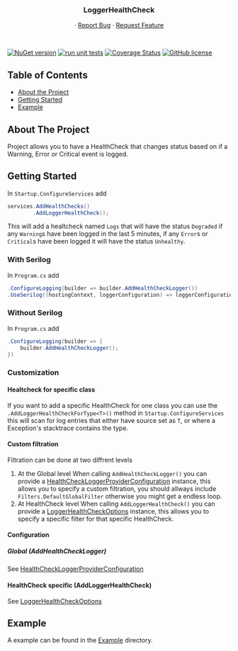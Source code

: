 <p align="center">

  <h3 align="center">LoggerHealthCheck</h3>

  <p align="center">
    ·
    <a href="https://github.com/AnderssonPeter/LoggerHealthCheck/issues">Report Bug</a>
    ·
    <a href="https://github.com/AnderssonPeter/LoggerHealthCheck/issues">Request Feature</a>
  </p>
</p>
<br />

[![NuGet version](https://badge.fury.io/nu/LoggerHealthCheck.svg)](https://badge.fury.io/nu/LoggerHealthCheck)
[![run unit tests](https://github.com/AnderssonPeter/LoggerHealthCheck/workflows/run%20unit%20tests/badge.svg)](https://github.com/AnderssonPeter/LoggerHealthCheck/actions?query=workflow%3A%22run+unit+tests%22)
[![Coverage Status](https://coveralls.io/repos/github/AnderssonPeter/LoggerHealthCheck/badge.svg)](https://coveralls.io/github/AnderssonPeter/LoggerHealthCheck)
[![GitHub license](https://img.shields.io/badge/license-Apache%202-blue.svg)](https://raw.githubusercontent.com/AnderssonPeter/LoggerHealthCheck/master/LICENSE)

## Table of Contents
* [About the Project](#about-the-project)
* [Getting Started](#getting-started)
* [Example](#example)

## About The Project
Project allows you to have a HealthCheck that changes status based on if a Warning, Error or Critical event is logged.

## Getting Started

In `Startup.ConfigureServices` add
```c#
services.AddHealthChecks()
        .AddLoggerHealthCheck();
```
This will add a healtcheck named `Logs` that will have the status `Degraded` if any `Warning`s have been logged in the last 5 minutes, if any `Error`s or `Critical`s have been logged it will have the status `Unhealthy`.

### With Serilog
In `Program.cs` add
```c#
.ConfigureLogging(builder => builder.AddHealthCheckLogger())
.UseSerilog((hostingContext, loggerConfiguration) => loggerConfiguration.ReadFrom.Configuration(hostingContext.Configuration), writeToProviders: true)
```

### Without Serilog
In `Program.cs` add
```c#
.ConfigureLogging(builder => {
    builder.AddHealthCheckLogger();
})
```

### Customization

#### Healtcheck for specific class
If you want to add a specific HealthCheck for one class you can use the `.AddLoggerHealthCheckForType<T>()` method in `Startup.ConfigureServices` this will scan for log entries that either have source set as `T`, or where a Exception's stacktrace contains the type.

#### Custom filtration
Filtration can be done at two diffrent levels
1. At the Global level
When calling `AddHealthCheckLogger()` you can provide a [HealthCheckLoggerProviderConfiguration](LoggerHealthCheck/HealthCheckLoggerProviderConfiguration.cs) instance, this allows you to specify a custom filtration, you should allways include `Filters.DefaultGlobalFilter` otherwise you might get a endless loop.
2. At HealthCheck level
When calling `AddLoggerHealthCheck()` you can provide a [LoggerHealthCheckOptions](LoggerHealthCheck/LoggerHealthCheckOptions.cs) instance, this allows you to specify a specific filter for that specific HealthCheck.

#### Configuration

##### Global (AddHealthCheckLogger)
See [HealthCheckLoggerProviderConfiguration](LoggerHealthCheck/HealthCheckLoggerProviderConfiguration.cs)

#### HealthCheck specific (AddLoggerHealthCheck)
See [LoggerHealthCheckOptions](LoggerHealthCheck/LoggerHealthCheckOptions.cs)

## Example
A example can be found in the [Example](https://github.com/AnderssonPeter/LoggerHealthCheck/tree/master/Example) directory.
